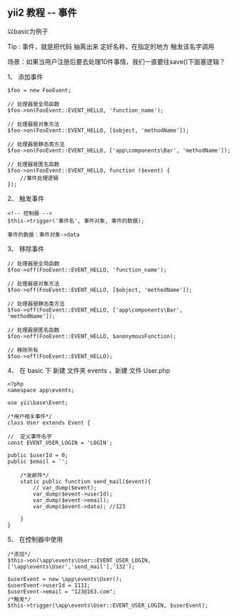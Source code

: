 ## yii2 教程 -- 事件

以basic为例子

Tip : 事件，就是把代码 抽离出来 定好名称，在指定的地方 触发该名字调用

场景：如果当用户注册后要去处理10件事情，我们一直要往save()下面塞逻辑？

1、 添加事件

	$foo = new FooEvent;

	// 处理器是全局函数
	$foo->on(FooEvent::EVENT_HELLO, 'function_name');

	// 处理器是对象方法
	$foo->on(FooEvent::EVENT_HELLO, [$object, 'methodName']);

	// 处理器是静态类方法
	$foo->on(FooEvent::EVENT_HELLO, ['app\components\Bar', 'methodName']);

	// 处理器是匿名函数
	$foo->on(FooEvent::EVENT_HELLO, function ($event) {
	    //事件处理逻辑
	});


2、 触发事件
	
	<!-- 控制器 -->
	$this->trigger('事件名', 事件对象, 事件的数据);

	事件的数据：事件对象->data


3、 移除事件

	// 处理器是全局函数
	$foo->off(FooEvent::EVENT_HELLO, 'function_name');

	// 处理器是对象方法
	$foo->off(FooEvent::EVENT_HELLO, [$object, 'methodName']);

	// 处理器是静态类方法
	$foo->off(FooEvent::EVENT_HELLO, ['app\components\Bar', 'methodName']);

	// 处理器是匿名函数
	$foo->off(FooEvent::EVENT_HELLO, $anonymousFunction);
	
	// 移除所有
	$foo->off(FooEvent::EVENT_HELLO);


4、 在 basic 下 新建 文件夹 events ，新建 文件 User.php

	<?php
	namespace app\events;

	use yii\base\Event;

	/*用户相关事件*/
	class User extends Event {

	//	定义事件名字
	const EVENT_USER_LOGIN = 'LOGIN';

	public $userId = 0;
	public $email = '';
	    
	    /*发邮件*/
	    static public function send_mail($event){
	    	// var_dump($event);
	    	var_dump($event->userId);
	    	var_dump($event->email);
	    	var_dump($event->data); //123

	    }
	}

5、 在控制器中使用
	
	/*添加*/
    $this->on(\app\events\User::EVENT_USER_LOGIN, ['\app\events\User','send_mail'],'132');

    $userEvent = new \app\events\User();
    $userEvent->userId = 1111;
    $userEvent->email = "123@163.com";
    /*触发*/
    $this->trigger(\app\events\User::EVENT_USER_LOGIN, $userEvent);

